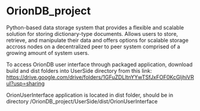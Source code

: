 # OrionDB_project

Python-based data storage system that provides a flexible and scalable solution for storing dictionary-type documents. Allows users to store, retrieve, and manipulate their data and offers options for scalable storage accross nodes on a decentralized peer to peer system comprised of a growing amount of system users.


To access OrionDB user interface through packaged application, download build and dist folders into UserSide directory from this link:
https://drive.google.com/drive/folders/1GFuZDLltnYYwTSfJxFOF0KcGljhiVRuI?usp=sharing

OrionUserInterface application is located in dist folder, should be in directory <project-location>/OrionDB_project/UserSide/dist/OrionUserInterface
